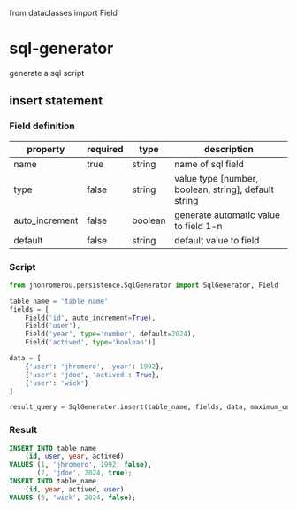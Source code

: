from dataclasses import Field

# sql-generator

generate a sql script

## insert statement

### Field definition

| property       | required | type    | description                                          |
|----------------|----------|---------|------------------------------------------------------|
| name           | true     | string  | name of sql field                                    |
| type           | false    | string  | value type [number, boolean, string], default string |
| auto_increment | false    | boolean | generate automatic value to field 1-n                |
| default        | false    | string  | default value to field                               |

### Script

```python
from jhonromerou.persistence.SqlGenerator import SqlGenerator, Field

table_name = 'table_name'
fields = [
    Field('id', auto_increment=True),
    Field('user'),
    Field('year', type='number', default=2024),
    Field('actived', type='boolean')]

data = [
    {'user': 'jhromero', 'year': 1992},
    {'user': 'jdoe', 'actived': True},
    {'user': 'wick'}
]

result_query = SqlGenerator.insert(table_name, fields, data, maximum_one_insert=2)
```

### Result

```sql
INSERT INTO table_name
    (id, user, year, actived)
VALUES (1, 'jhromero', 1992, false),
       (2, 'jdoe', 2024, true);
INSERT INTO table_name
    (id, year, actived, user)
VALUES (3, 'wick', 2024, false);
```